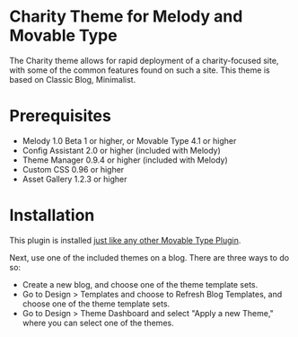 # Charity Theme for Melody and Movable Type

The Charity theme allows for rapid deployment of a charity-focused site, with some of the common features found on such a site. This theme is based on Classic Blog, Minimalist.


# Prerequisites

* Melody 1.0 Beta 1 or higher, or Movable Type 4.1 or higher
* Config Assistant 2.0 or higher (included with Melody)
* Theme Manager 0.9.4 or higher (included with Melody)
* Custom CSS 0.96 or higher
* Asset Gallery 1.2.3 or higher

# Installation

This plugin is installed [just like any other Movable Type Plugin](http://www.majordojo.com/2008/12/the-ultimate-guide-to-installing-movable-type-plugins.php).

Next, use one of the included themes on a blog. There are three ways to do so:

* Create a new blog, and choose one of the theme template sets.
* Go to Design > Templates and choose to Refresh Blog Templates, and choose one of the theme template sets.
* Go to Design > Theme Dashboard and select "Apply a new Theme," where you can select one of the themes.

